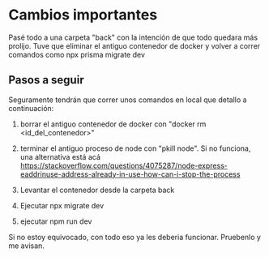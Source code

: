 # Cambios importantes

Pasé todo a una carpeta "back" con la intención de que todo quedara más prolijo. 
Tuve que eliminar el antiguo contenedor de docker y volver a correr comandos 
como npx prisma migrate dev

## Pasos a seguir 

Seguramente tendrán que correr unos comandos en local que detallo a continuación:

1) borrar el antiguo contenedor de docker con "docker rm <id_del_contenedor>"

2) terminar el antiguo proceso de node con "pkill node". 
Si no funciona, una alternativa está acá 
https://stackoverflow.com/questions/4075287/node-express-eaddrinuse-address-already-in-use-how-can-i-stop-the-process

3) Levantar el contenedor desde la carpeta back

4) Ejecutar npx migrate dev

5) ejecutar npm run dev

Si no estoy equivocado, con todo eso ya les deberia funcionar. Pruebenlo y me avisan.
